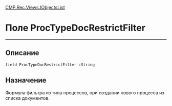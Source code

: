 ﻿---
Link: CMP.Rec.Views.IObjectsList.@ProcTypeDocRestrictFilter
---

<!---  Навигация
[Имя проекта](#) :
-->
[CMP.Rec.Views.IObjectsList](Default)

# Поле ProcTypeDocRestrictFilter
---

## Описание

    field ProcTypeDocRestrictFilter :String

<!--
## Аргументы{#Args}

### Аргумент1

Описание аргумента 1
-->

## Назначение

Формула фильтра из типа процессов, при создании нового процесса из списка документов.

<!--
## Пример

    ProcTypeDocRestrictFilter...
-->

